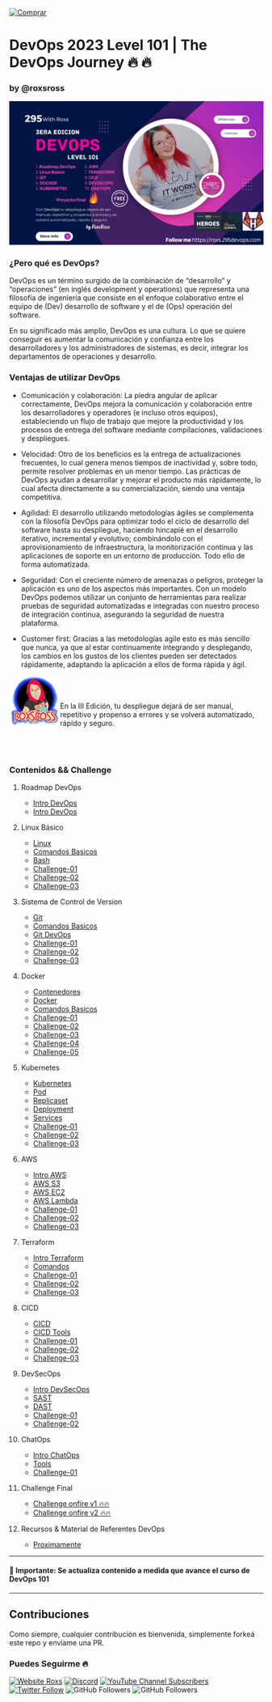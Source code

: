 [![Comprar](https://www.buymeacoffee.com/assets/img/custom_images/orange_img.png)](https://www.buymeacoffee.com/roxsross)

# DevOps 2023 Level 101 | The DevOps Journey 🔥 🔥 
### by @roxsross

<p align="center"><img src="./assets/Release.jpg" width="600"/></p>

### ¿Pero qué es DevOps? 
DevOps es un término surgido de la combinación de “desarrollo” y “operaciones” (en inglés development y operations) que representa una filosofía de ingeniería que consiste en el enfoque colaborativo entre el equipo de (Dev) desarrollo de software y el de (Ops) operación del software. 

En su significado más amplio, DevOps es una cultura. Lo que se quiere conseguir es aumentar la comunicación y confianza entre los desarrolladores y los administradores de sistemas, es decir, integrar los departamentos de operaciones y desarrollo.

### Ventajas de utilizar DevOps

- Comunicación y colaboración: La piedra angular de aplicar correctamente, DevOps mejora la comunicación y colaboración entre los desarrolladores y operadores (e incluso otros equipos), estableciendo un flujo de trabajo que mejore la productividad y los procesos de entrega del software mediante compilaciones, validaciones y despliegues. 

- Velocidad: Otro de los beneficios es la entrega de actualizaciones frecuentes, lo cual genera menos tiempos de inactividad y, sobre todo, permite resolver problemas en un menor tiempo. Las prácticas de DevOps ayudan a desarrollar y mejorar el producto más rápidamente, lo cual afecta directamente a su comercialización, siendo una ventaja competitiva.

- Agilidad: El desarrollo utilizando metodologías ágiles se complementa con la filosofía DevOps para optimizar todo el ciclo de desarrollo del software hasta su despliegue, haciendo hincapié en el desarrollo iterativo, incremental y evolutivo; combinándolo con el aprovisionamiento de infraestructura, la monitorización continua y las aplicaciones de soporte en un entorno de producción. Todo ello de forma automatizada.

- Seguridad: Con el creciente número de amenazas o peligros, proteger la aplicación es uno de los aspectos más importantes. Con un modelo DevOps podemos utilizar un conjunto de herramientas para realizar pruebas de seguridad automatizadas e integradas con nuestro proceso de integración continua, asegurando la seguridad de nuestra plataforma. 

- Customer first: Gracias a las metodologías agile esto es más sencillo que nunca, ya que al estar continuamente integrando y desplegando, los cambios en los gustos de los clientes pueden ser detectados rápidamente, adaptando la aplicación a ellos de forma rápida y ágil.

<a href="https://295devops.com">
<img align="left" width="20%" src="https://raw.githubusercontent.com/roxsross/roxsross/main/images/Copia de ROXSROSS FINAL (1).png">
</a>
</br>
</br>
</br>
En la III Edición, tu despliegue dejará de ser manual, repetitivo y propenso a errores y se volverá automatizado, rápido y seguro.
</br>
</br>
</br>
</br>


### Contenidos && Challenge

  1. Roadmap DevOps
        * [Intro DevOps]()
        * [Intro DevOps]()
    
  1. Linux Básico 
        * [Linux]()
        * [Comandos Basicos]()
        * [Bash]()
        * [Challenge-01]() 
        * [Challenge-02]()
        * [Challenge-03]()  

  1. Sistema de Control de Version
        * [Git]()
        * [Comandos Basicos]()
        * [Git DevOps]()
        * [Challenge-01]() 
        * [Challenge-02]()
        * [Challenge-03]()  

  1. Docker
        * [Contenedores]()
        * [Docker]()
        * [Comandos Basicos]()
        * [Challenge-01]() 
        * [Challenge-02]()
        * [Challenge-03]()  
        * [Challenge-04]() 
        * [Challenge-05]() 
      
  1. Kubernetes
        * [Kubernetes]()
        * [Pod]()
        * [Replicaset]()
        * [Deployment]()
        * [Services]()      
        * [Challenge-01]() 
        * [Challenge-02]()
        * [Challenge-03]()              

  1. AWS
        * [Intro AWS]()
        * [AWS S3]()
        * [AWS EC2]()
        * [AWS Lambda]()  
        * [Challenge-01]() 
        * [Challenge-02]()
        * [Challenge-03]()   

  1. Terraform
        * [Intro Terraform]()
        * [Comandos]()  
        * [Challenge-01]() 
        * [Challenge-02]()
        * [Challenge-03]()   

  1. CICD
        * [CICD]()
        * [CICD Tools]()  
        * [Challenge-01]() 
        * [Challenge-02]()
        * [Challenge-03]() 

  1. DevSecOps
        * [Intro DevSecOps]()
        * [SAST]()  
        * [DAST]() 
        * [Challenge-01]()
        * [Challenge-02]()   

  1. ChatOps
        * [Intro ChatOps]()
        * [Tools]()  
        * [Challenge-01]() 


  1. Challenge Final
        * [Challenge onfire v1 🔥🔥]()
        * [Challenge onfire v2 🔥🔥]()

  1. Recursos & Material de Referentes DevOps
        * [Proximamente]() 

_ _ _

#### 🔔 Importante: Se actualiza contenido a medida que avance el curso de DevOps 101
_ _ _

## Contribuciones
Como siempre, cualquier contribución es bienvenida, simplemente forkeá este repo y enviame una PR.  

### **Puedes Seguirme** 🔥 &nbsp;
[![Website Roxs](https://img.shields.io/badge/-roxsross-blue?style=flat&logo=GoogleChrome&logoColor=white&link=https://295devops.com)](https://roxs.295devops.com)
[![Discord](https://img.shields.io/discord/729672926432985098?style=social&label=Discord&logo=discord)](https://discord.gg/5fqHuBq6pf)
[![YouTube Channel Subscribers](https://img.shields.io/youtube/channel/subscribers/UCxPD7bsocoAMq8Dj18kmGyQ?style=social)](https://www.youtube.com/@295devops)
[![Twitter Follow](https://img.shields.io/twitter/follow/roxsross?style=social)](https://twitter.com/roxsross)
![GitHub Followers](https://img.shields.io/github/followers/roxsross?style=social)
![GitHub Followers](https://img.shields.io/github/stars/roxsross?style=social)
